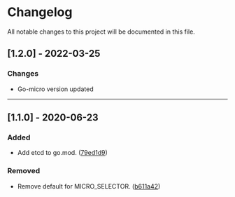 # Changelog
All notable changes to this project will be documented in this file.

## [1.2.0] - 2022-03-25

### Changes
- Go-micro version updated

***

## [1.1.0] - 2020-06-23

### Added
- Add etcd to go.mod. ([79ed1d9](https://github.com/ProtocolONE/geoip-service/commit/79ed1d99402d16dfa8304c7a618b0183929f8c2d))

### Removed
- Remove default for MICRO_SELECTOR. ([b611a42](https://github.com/ProtocolONE/geoip-service/commit/b611a42cf6b62a3a4b12720bd88c6f1ee8547966))
